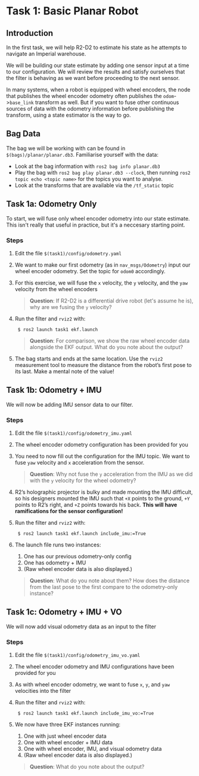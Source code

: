 # Task 1: Basic Planar Robot

## Introduction

In the first task, we will help R2-D2 to estimate his state as he attempts to navigate an Imperial warehouse.

We will be building our state estimate by adding one sensor input at a time to our configuration. We will review the results and satisfy ourselves that the filter is behaving as we want before proceeding to the next sensor.

In many systems, when a robot is equipped with wheel encoders, the node that publishes the wheel encoder odometry often publishes the `odom`->`base_link` transform as well. But if you want to fuse other continuous sources of data with the odometry information before publishing the transform, using a state estimator is the way to go.

## Bag Data

The bag we will be working with can be found in `$(bags)/planar/planar.db3`. Familiarise yourself with the data:

- Look at the bag information with `ros2 bag info planar.db3`
- Play the bag with `ros2 bag play planar.db3 --clock`, then running `ros2 topic echo <topic name>` for the topics you want to analyse.
- Look at the transforms that are available via the `/tf_static` topic

## Task 1a: Odometry Only

To start, we will fuse only wheel encoder odometry into our state estimate. This isn't really that useful in practice, but it's a neccesary starting point.

### Steps

1. Edit the file `$(task1)/config/odometry.yaml`
1. We want to make our first odometry (as in `nav_msgs/Odometry`) input our wheel encoder odometry. Set the topic for `odom0` accordingly.
1. For this exercise, we will fuse the `x` velocity, the `y` velocity, and the `yaw` velocity from the wheel encoders

    > **Question**: If R2-D2 is a differential drive robot (let's assume he is), why are we fusing the `y` velocity?

1. Run the filter and `rviz2` with:

        $ ros2 launch task1 ekf.launch

    > **Question**: For comparison, we show the raw wheel encoder data alongside the EKF output. What do you note about the output?

1. The bag starts and ends at the same location. Use the `rviz2` measurement tool to measure the distance from the robot’s first pose to its last. Make a mental note of the value!

## Task 1b: Odometry + IMU

We will now be adding IMU sensor data to our filter.

### Steps

1. Edit the file `$(task1)/config/odometry_imu.yaml`
1. The wheel encoder odometry configuration has been provided for you
1. You need to now fill out the configuration for the IMU topic. We want to fuse `yaw` velocity and `x` acceleration from the sensor.

    > **Question**: Why not fuse the `y` acceleration from the IMU as we did with the `y` velocity for the wheel odometry?

1. R2’s holographic projector is bulky and made mounting the IMU difficult, so his designers mounted the IMU such that `+X` points to the ground, `+Y` points to R2’s right, and `+Z` points towards his back. **This will have ramifications for the sensor configuration!**

1. Run the filter and `rviz2` with:

        $ ros2 launch task1 ekf.launch include_imu:=True 

1. The launch file runs two instances:
    1. One has our previous odometry-only config
    1. One has odometry + IMU
    1. (Raw wheel encoder data is also displayed.)

    > **Question**: What do you note about them? How does the distance from the last pose to the first compare to the odometry-only instance?

## Task 1c: Odometry + IMU + VO

We will now add visual odometry data as an input to the filter

### Steps

1. Edit the file `$(task1)/config/odometry_imu_vo.yaml`
1. The wheel encoder odometry and IMU configurations have been provided for you
1. As with wheel encoder odometry, we want to fuse `x`, `y`, and `yaw` velocities into the filter
1. Run the filter and `rviz2` with:

        $ ros2 launch task1 ekf.launch include_imu_vo:=True

1. We now have three EKF instances running:
    1. One with just wheel encoder data
    1. One with wheel encoder + IMU data
    1. One with wheel encoder, IMU, and visual odometry data
    1. (Raw wheel encoder data is also displayed.)

    > **Question**: What do you note about the output?